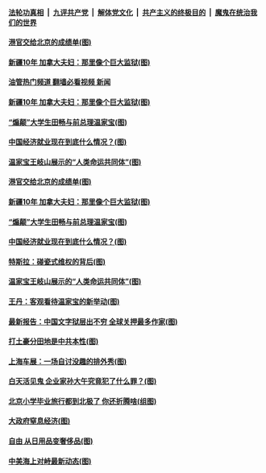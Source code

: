 ####  [法轮功真相](../../../../basic/blob/master/README.md?t=04261331) &nbsp;|&nbsp; [九评共产党](../../../../9ping.md/blob/master/README.md?t=04261331) &nbsp;|&nbsp; [解体党文化](../../../../jtdwh.md/blob/master/README.md?t=04261331)  &nbsp;|&nbsp; [共产主义的终极目的](../../../../gczydzjmd.md/blob/master/README.md?t=04261331) &nbsp;|&nbsp; [魔鬼在统治我们的世界](../../../../mgztzwmdsj.md/blob/master/README.md?t=04261331) 


#### [港官交给北京的成绩单(图)](../pages/p4/969861.md?t=04261331) 

#### [新疆10年 加拿大夫妇：那里像个巨大监狱(图)](../pages/p4/969862.md?t=04261331) 
#### [油管热门频道 翻墙必看视频 新闻](http://159.65.108.143:81/youtube.html)
#### [新疆10年 加拿大夫妇：那里像个巨大监狱(图)](../pages/p4/969862.md?t=04261331) 

#### [“煽颠”大学生田畅与前总理温家宝(图)](../pages/p4/969859.md?t=04261331) 

#### [中国经济就业现在到底什么情况？(图)](../pages/p4/969870.md?t=04261331) 

#### [温家宝王岐山展示的“人类命运共同体”(图)](../pages/p4/969826.md?t=04261331) 


#### [港官交给北京的成绩单(图)](../pages/p4/969861.md?t=04261331) 

#### [新疆10年 加拿大夫妇：那里像个巨大监狱(图)](../pages/p4/969862.md?t=04261331) 

#### [“煽颠”大学生田畅与前总理温家宝(图)](../pages/p4/969859.md?t=04261331) 

#### [中国经济就业现在到底什么情况？(图)](../pages/p4/969870.md?t=04261331) 

#### [特斯拉：碰瓷式维权的背后(图)](../pages/p4/969858.md?t=04261331) 

#### [温家宝王岐山展示的“人类命运共同体”(图)](../pages/p4/969826.md?t=04261331) 

#### [王丹：客观看待温家宝的新举动(图)](../pages/p4/969799.md?t=04261331) 

#### [最新报告：中国文字狱层出不穷 全球关押最多作家(图)](../pages/p4/969796.md?t=04261331) 

#### [打土豪分田地是中共本性(图)](../pages/p4/969795.md?t=04261331) 

#### [上海车展：一场自讨没趣的排外秀(图)](../pages/p4/969794.md?t=04261331) 



#### [白天活见鬼 企业家孙大午究竟犯了什么罪？(图)](../pages/p4/969735.md?t=04261331) 

#### [北京小学毕业旅行都到北极了 你还折腾啥(组图)](../pages/p4/969695.md?t=04261331) 


#### [大政府窒息经济(图)](../pages/p4/969601.md?t=04261331) 

#### [自由 从日用品变奢侈品(图)](../pages/p4/969701.md?t=04261331) 

#### [中美海上对峙最新动态(图)](../pages/p4/969699.md?t=04261331) 


<img src='http://gfw-breaker.win/goodnews/indexes/p4.md' width='0px' height='0px'/>
